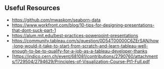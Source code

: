 ## Useful Resources
+ https://github.com/mwaskom/seaborn-data
+ https://www.workfront.com/blog/10-tips-for-designing-presentations-that-dont-suck-part-1
+ https://alum.mit.edu/best-practices-powerpoint-presentations
+ https://community.tableau.com/s/question/0D54T00000C6ZErSAN/how-long-would-it-take-to-start-from-scratch-and-learn-tableau-well-enough-to-be-to-qualify-for-a-job-as-a-tableau-developer-thanks
+ [https://indico.cern.ch/event/681081/contributions/2790760/attachments/1729504/2794629/Principles-of-Visualization-Course-Pt1-Full.pdf
